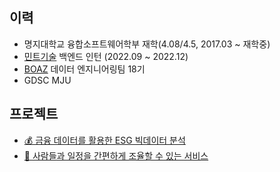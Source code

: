 ## 이력
- 명지대학교 융합소프트웨어학부 재학(4.08/4.5, 2017.03 ~ 재학중)
- [민트기술](https://mintech.kr/) 백엔드 인턴 (2022.09 ~ 2022.12)
- [BOAZ](https://www.bigdataboaz.com/) 데이터 엔지니어링팀 18기   
- GDSC MJU 

## 프로젝트
- [💰 금융 데이터를 활용한 ESG 빅데이터 분석](https://github.com/choeunhak/ESG_hadoop_spark_analysis)
- [👫 사람들과 일정을 간편하게 조율할 수 있는 서비스](https://github.com/Modu-Moija/momo-server)

